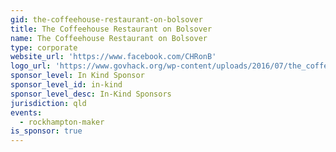 ```yaml
---
gid: the-coffeehouse-restaurant-on-bolsover
title: The Coffeehouse Restaurant on Bolsover
name: The Coffeehouse Restaurant on Bolsover
type: corporate
website_url: 'https://www.facebook.com/CHRonB'
logo_url: 'https://www.govhack.org/wp-content/uploads/2016/07/the_coffeehouse_restaurant_on_bolsover.png'
sponsor_level: In Kind Sponsor
sponsor_level_id: in-kind
sponsor_level_desc: In-Kind Sponsors
jurisdiction: qld
events:
  - rockhampton-maker
is_sponsor: true
---
```

